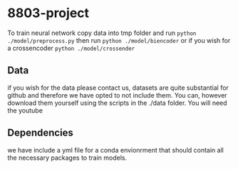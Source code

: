 # 8803-project

To train neural network copy data into tmp folder and run 
`python ./model/preprocess.py`
then run 
`python ./model/biencoder`
or if you wish for a crossencoder
`python ./model/crossender`

## Data
if you wish for the data please contact us, datasets are quite substantial for github and therefore we have opted to not include them. You can, however download them yourself using the scripts in the ./data folder. You will need the youtube

## Dependencies
we have include a yml file for a conda envionrment that should contain all the necessary packages to train models. 
